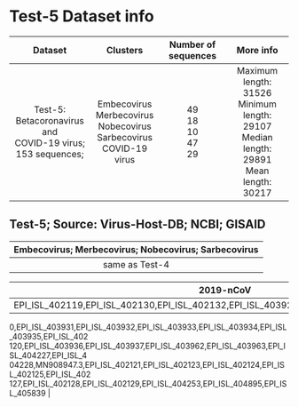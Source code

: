 # Test-5 Dataset info
| Dataset 	| Clusters 	| Number of sequences 	| More info 	|
|:---:	|:---:	|:---:	|:---:	|
| Test-5:  <br>Betacoronavirus and <br>COVID-19 virus; <br>153 sequences;<br> 	| Embecovirus  <br>Merbecovirus  <br>Nobecovirus  <br>Sarbecovirus  <br>COVID-19 virus 	| 49  <br>18  <br>10  <br>47  <br>29 	| Maximum length: 31526 <br>Minimum length: 29107 <br>Median length: 29891 <br>Mean length: 30217<br> 	|


## Test-5; Source: Virus-Host-DB; NCBI; GISAID

| Embecovirus; Merbecovirus; Nobecovirus; Sarbecovirus	|
|:---:	|
| same as Test-4	|


| 2019-nCoV	|
|:---:	|
| EPI_ISL_402119,EPI_ISL_402130,EPI_ISL_402132,EPI_ISL_403928,EPI_ISL_403929,EPI_ISL_40393
0,EPI_ISL_403931,EPI_ISL_403932,EPI_ISL_403933,EPI_ISL_403934,EPI_ISL_403935,EPI_ISL_402
120,EPI_ISL_403936,EPI_ISL_403937,EPI_ISL_403962,EPI_ISL_403963,EPI_ISL_404227,EPI_ISL_4
04228,MN908947.3,EPI_ISL_402121,EPI_ISL_402123,EPI_ISL_402124,EPI_ISL_402125,EPI_ISL_402
127,EPI_ISL_402128,EPI_ISL_402129,EPI_ISL_404253,EPI_ISL_404895,EPI_ISL_405839	|
